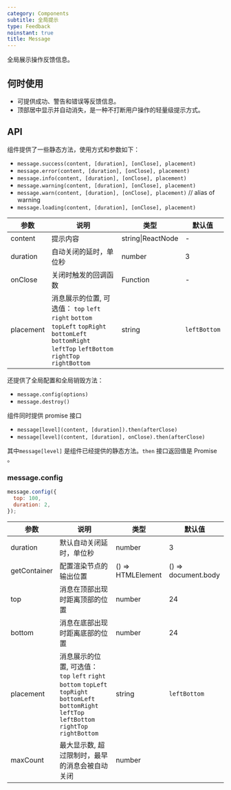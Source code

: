 ```yaml
---
category: Components
subtitle: 全局提示
type: Feedback
noinstant: true
title: Message
---
```


全局展示操作反馈信息。

## 何时使用

- 可提供成功、警告和错误等反馈信息。
- 顶部居中显示并自动消失，是一种不打断用户操作的轻量级提示方式。

## API

组件提供了一些静态方法，使用方式和参数如下：

- `message.success(content, [duration], [onClose], placement)`
- `message.error(content, [duration], [onClose], placement)`
- `message.info(content, [duration], [onClose], placement)`
- `message.warning(content, [duration], [onClose], placement)`
- `message.warn(content, [duration], [onClose], placement)` // alias of warning
- `message.loading(content, [duration], [onClose], placement)`

| 参数 | 说明 | 类型 | 默认值 |
| --- | --- | --- | --- |
| content | 提示内容 | string\|ReactNode | - |
| duration | 自动关闭的延时，单位秒 | number | 3 |
| onClose | 关闭时触发的回调函数 | Function | - |
| placement | 消息展示的位置, 可选值： `top` `left` `right` `bottom` `topLeft` `topRight` `bottomLeft` `bottomRight` `leftTop` `leftBottom` `rightTop` `rightBottom`| string | `leftBottom`|


还提供了全局配置和全局销毁方法：

- `message.config(options)`
- `message.destroy()`

组件同时提供 promise 接口

- `message[level](content, [duration]).then(afterClose)`
- `message[level](content, [duration], onClose).then(afterClose)`

其中`message[level]` 是组件已经提供的静态方法。`then` 接口返回值是 Promise 。

### message.config

```js
message.config({
  top: 100,
  duration: 2,
});
```

| 参数 | 说明 | 类型 | 默认值 |
| --- | --- | --- | --- |
| duration | 默认自动关闭延时，单位秒 | number | 3 |
| getContainer | 配置渲染节点的输出位置 | () => HTMLElement | () => document.body |
| top | 消息在顶部出现时距离顶部的位置 | number | 24 |
| bottom | 消息在底部出现时距离底部的位置 | number | 24 |
| placement | 消息展示的位置, 可选值： `top` `left` `right` `bottom` `topLeft` `topRight` `bottomLeft` `bottomRight` `leftTop` `leftBottom` `rightTop` `rightBottom`| string | `leftBottom`|
| maxCount | 最大显示数, 超过限制时，最早的消息会被自动关闭 | number |  |
